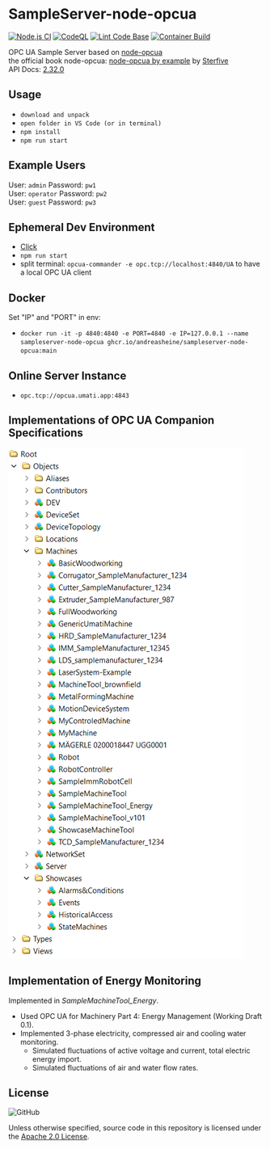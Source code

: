 # SampleServer-node-opcua

[![Node.js CI](https://github.com/AndreasHeine/SampleServer-node-opcua/actions/workflows/node.js.yml/badge.svg)](https://github.com/AndreasHeine/SampleServer-node-opcua/actions/workflows/node.js.yml)
[![CodeQL](https://github.com/AndreasHeine/SampleServer-node-opcua/actions/workflows/codeql-analysis.yml/badge.svg)](https://github.com/AndreasHeine/SampleServer-node-opcua/actions/workflows/codeql-analysis.yml)
[![Lint Code Base](https://github.com/AndreasHeine/SampleServer-node-opcua/actions/workflows/linter.yml/badge.svg)](https://github.com/AndreasHeine/SampleServer-node-opcua/actions/workflows/linter.yml)
[![Container Build](https://github.com/AndreasHeine/SampleServer-node-opcua/actions/workflows/container_build.yml/badge.svg)](https://github.com/AndreasHeine/SampleServer-node-opcua/actions/workflows/container_build.yml)

OPC UA Sample Server based on [node-opcua](https://github.com/node-opcua/node-opcua)  
the official book node-opcua: [node-opcua by example](https://leanpub.com/node-opcuabyexample-edition2024) by [Sterfive](https://www.sterfive.com)  
API Docs: [2.32.0](https://node-opcua.github.io/api_doc/2.32.0/index.html)

## Usage

- `download and unpack`
- `open folder in VS Code (or in terminal)`
- `npm install`
- `npm run start`

## Example Users

User: `admin` Password: `pw1`  
User: `operator` Password: `pw2`  
User: `guest` Password: `pw3`

## Ephemeral Dev Environment

- [Click](https://gitpod.io/#https://github.com/AndreasHeine/SampleServer-node-opcua)
- `npm run start`
- split terminal: `opcua-commander -e opc.tcp://localhost:4840/UA` to have a local OPC UA client

## Docker

Set "IP" and "PORT" in env:

- `docker run -it -p 4840:4840 -e PORT=4840 -e IP=127.0.0.1 --name sampleserver-node-opcua ghcr.io/andreasheine/sampleserver-node-opcua:main`

## Online Server Instance

- `opc.tcp://opcua.umati.app:4843`

## Implementations of OPC UA Companion Specifications

![image](./img/addressspace.PNG)

## Implementation of Energy Monitoring

Implemented in _SampleMachineTool_Energy_.

- Used OPC UA for Machinery Part 4: Energy Management (Working Draft 0.1).
- Implemented 3-phase electricity, compressed air and cooling water monitoring.
  - Simulated fluctuations of active voltage and current, total electric energy import.
  - Simulated fluctuations of air and water flow rates.


## License

![GitHub](https://img.shields.io/github/license/AndreasHeine/SampleServer-node-opcua)

Unless otherwise specified, source code in this repository is licensed under the [Apache 2.0 License](LICENSE).
